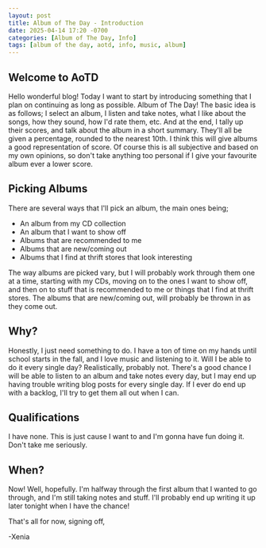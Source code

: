 ```yaml
---
layout: post
title: Album of The Day - Introduction
date: 2025-04-14 17:20 -0700
categories: [Album of The Day, Info]
tags: [album of the day, aotd, info, music, album]
---
```


## Welcome to AoTD

Hello wonderful blog! Today I want to start by introducing something that I plan on continuing as long as possible. Album of The Day! The basic idea is as follows; I select an album, I listen and take notes, what I like about the songs, how they sound, how I'd rate them, etc. And at the end, I tally up their scores, and talk about the album in a short summary. They'll all be given a percentage, rounded to the nearest 10th. I think this will give albums a good representation of score. Of course this is all subjective and based on my own opinions, so don't take anything too personal if I give your favourite album ever a lower score. 

## Picking Albums

There are several ways that I'll pick an album, the main ones being;

* An album from my CD collection
* An album that I want to show off
* Albums that are recommended to me
* Albums that are new/coming out
* Albums that I find at thrift stores that look interesting

The way albums are picked vary, but I will probably work through them one at a time, starting with my CDs, moving on to the ones I want to show off, and then on to stuff that is recommended to me or things that I find at thrift stores. The albums that are new/coming out, will probably be thrown in as they come out.

## Why?

Honestly, I just need something to do. I have a ton of time on my hands until school starts in the fall, and I love music and listening to it. Will I be able to do it every single day? Realistically, probably not. There's a good chance I will be able to listen to an album and take notes every day, but I may end up having trouble writing blog posts for every single day. If I ever do end up with a backlog, I'll try to get them all out when I can.

## Qualifications

I have none. This is just cause I want to and I'm gonna have fun doing it. Don't take me seriously.

## When?

Now! Well, hopefully. I'm halfway through the first album that I wanted to go through, and I'm still taking notes and stuff. I'll probably end up writing it up later tonight when I have the chance! 

That's all for now, signing off,

-Xenia
